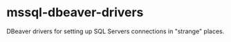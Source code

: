 # mssql-dbeaver-drivers
DBeaver drivers for setting up SQL Servers connections in "strange" places.
